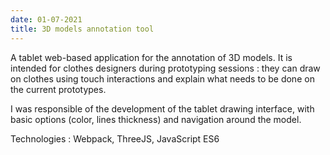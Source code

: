 ```yaml
---
date: 01-07-2021
title: 3D models annotation tool
---
```


A tablet web-based application for the annotation of 3D models. It is intended for clothes designers during prototyping sessions : they can draw on clothes using touch interactions and explain what needs to be done on the current prototypes.

I was responsible of the development of the tablet drawing interface, with basic options (color, lines thickness) and navigation around the model.

Technologies : Webpack, ThreeJS, JavaScript ES6